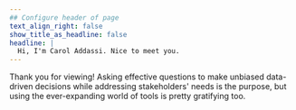 ```yaml
---
## Configure header of page
text_align_right: false
show_title_as_headline: false
headline: |
  Hi, I'm Carol Addassi. Nice to meet you.
---
```


<!-- this is a subheadline -->
Thank you for viewing! Asking effective questions to make unbiased data-driven decisions while addressing stakeholders' needs is the purpose, but using the ever-expanding world of tools is pretty gratifying too.
